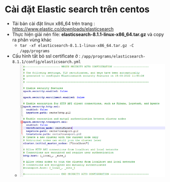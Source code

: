 # Cài đặt Elastic search trên centos

 * Tải bản cài đặt linux x86_64 trên trang : https://www.elastic.co/downloads/elasticsearch
 * Thực hiện giải nén file: **elasticsearch-8.1.1-linux-x86_64.tar.gz** và copy ra phân vùng khác
   * `tar -xf elasticsearch-8.1.1-linux-x86_64.tar.gz -C /app/programs`
 * Cấu hình tắt bỏ ssl certificate ở : `/app/programs/elasticsearch-8.1.1/config/elasticsearch.yml`
   * ![](step_1.PNG)